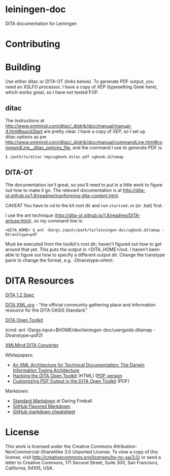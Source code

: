 leiningen-doc
=============

DITA documentation for Leiningen

# Contributing

# Building

Use either ditac or DITA-OT (links below).  To generate PDF output,
you need an XSLFO processor.  I have a copy of XEP (typesetting Geek
here), which works great, so I have not tested FOP.

## ditac

The instructions at
http://www.xmlmind.com/ditac/_distrib/doc/manual/manual-4.html#quickStart
are pretty clear.  I have a copy of XEP, so I set up ditac.options as
per
http://www.xmlmind.com/ditac/_distrib/doc/manual/commandLine.html#commandLine__ditac_options_file,
and the command I use to generate PDF is:

    $ /path/to/ditac tmp/ugbook.ditac.pdf ugbook.ditamap

## DITA-OT

The documentation isn't great, so you'll need to put in a little work
to figure out how to make it go.  The relevant documentation is at
http://dita-ot.github.io/1.8/readme/tranforming-dita-content.html.

*CAVEAT* You have to cd to the kit root dir and run `startcmd.sh` (or
 .bat) first.

I use the ant technique
(http://dita-ot.github.io/1.8/readme/DITA-antuse.html), so my command
line is:

    <DITA_HOME> $ ant -Dargs.input=/path/to/leiningen-doc/ugbook.ditamap -Dtranstype=pdf

Must be executed from the toolkit's root dir; haven't figured out how
to get around that yet.  This puts the output in <DITA_HOME>/out.  I
haven't been able to figure out how to specify a different output dir.
Change the transtype parm to change the format, e.g. -Dtranstype=xhtml.

# DITA Resources

[DITA 1.2 Spec](http://docs.oasis-open.org/dita/v1.2/spec/DITA1.2-spec.html)

[DITA XML.org](http://dita.xml.org/) - "the official community gathering place and information resource for the DITA OASIS Standard."

[DITA Open Toolkit](http://dita-ot.github.io/)

(cmd: ant -Dargs.input=$HOME/dev/leiningen-doc/userguide.ditamap -Dtranstype=pdf2)

[XMLMind DITA Converter](http://www.xmlmind.com/ditac/)

Whitepapers: 

 * [An XML Architecture for Technical Documentation: The Darwin Information Typing Architecture](http://www.writersua.com/articles/DITA/)
 * [Hacking the DITA Open Toolkit](http://www.scriptorium.com/whitepapers/hackingot/index.html) (HTML)  ([PDF version](http://www.scriptorium.com/whitepapers/hackingot/hackingot.pdf)
 * [Customizing PDF Output in the DITA Open Toolkit](http://www.scriptorium.com/whitepapers/ditaotpdf/DITA-PDF-tweaks.pdf) (PDF)

Markdown:

 * [Standard Markdown](http://daringfireball.net/projects/markdown/syntax) at Daring Fireball
 * [GitHub Flavored Markdown](https://help.github.com/articles/github-flavored-markdown)
 * [GitHub markdown cheatsheet](https://github.com/adam-p/markdown-here/wiki/Markdown-Cheatsheet)

# License

This work is licensed under the Creative Commons Attribution-NonCommercial-ShareAlike 3.0 Unported License. To view a copy of this license, visit http://creativecommons.org/licenses/by-nc-sa/3.0/ or send a letter to Creative Commons, 171 Second Street, Suite 300, San Francisco, California, 94105, USA.


